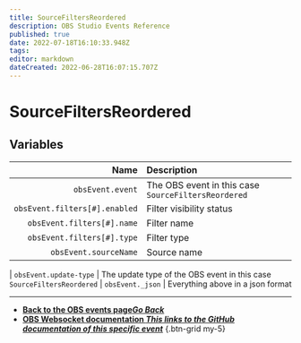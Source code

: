 ```yaml
---
title: SourceFiltersReordered
description: OBS Studio Events Reference
published: true
date: 2022-07-18T16:10:33.948Z
tags: 
editor: markdown
dateCreated: 2022-06-28T16:07:15.707Z
---
```


# SourceFiltersReordered

## Variables

Name | Description
----:|:------------
| `obsEvent.event` | The OBS event in this case `SourceFiltersReordered`
| `obsEvent.filters[#].enabled` | Filter visibility status
| `obsEvent.filters[#].name` | Filter name
| `obsEvent.filters[#].type` | Filter type
| `obsEvent.sourceName` | Source name

| `obsEvent.update-type` | The update type of the OBS event in this case `SourceFiltersReordered`
| `obsEvent._json` | Everything above in a json format

---

- [<i class="mdi mdi-chevron-left"></i>**Back to the OBS events page*Go Back***](/en/Broadcasters/OBS/Events)
- [<i class="mdi mdi-github"></i> **OBS Websocket documentation *This links to the GitHub documentation of this specific event***](https://github.com/obsproject/obs-websocket/blob/4.x-current/docs/generated/protocol.md#sourcefiltersreordered)
{.btn-grid my-5}

